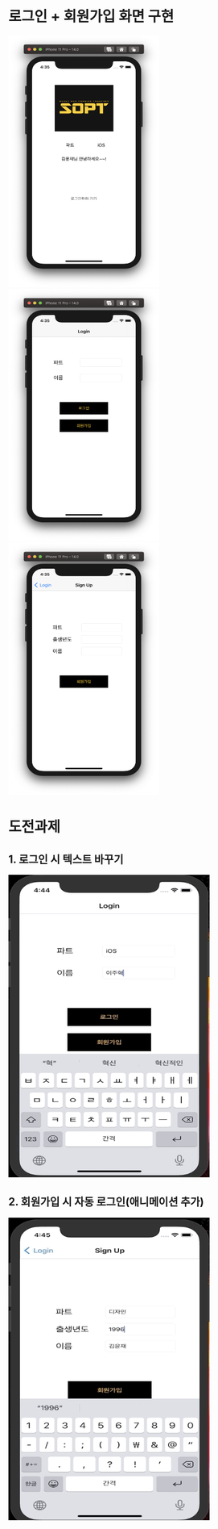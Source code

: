# 로그인 + 회원가입 화면 구현


<img src="../readmeImages/1st/mainView.png"  width="300" height = "500"/> <img src="../readmeImages/1st/loginView.png"  width="300" height = "500"/> <img src="../readmeImages/1st/signupView.png"  width="300" height = "500"/> 


# 도전과제

## 1. 로그인 시 텍스트 바꾸기

<img src="../readmeImages/1st/loginGif.gif"  width="400" height = "600"/>



## 2. 회원가입 시 자동 로그인(애니메이션 추가)

<img src="../readmeImages/1st/signupGif.gif"  width="400" height = "600"/>
